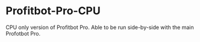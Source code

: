 # Profitbot-Pro-CPU
CPU only version of Profitbot Pro. Able to be run side-by-side with the main Profotbot Pro.
